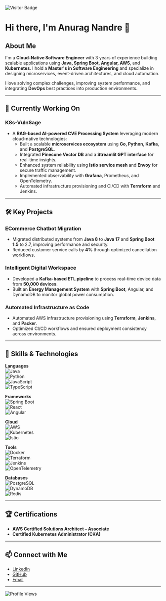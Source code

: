 ![Visitor Badge](https://visitor-badge.laobi.icu/badge?page_id=anuragnandre)

# Hi there, I'm Anurag Nandre 👋

## About Me  
I'm a **Cloud-Native Software Engineer** with 3 years of experience building scalable applications using **Java, Spring Boot, Angular, AWS**, and **Kubernetes**. I hold a **Master's in Software Engineering** and specialize in designing microservices, event-driven architectures, and cloud automation.

I love solving complex challenges, improving system performance, and integrating **DevOps** best practices into production environments.

---

## 🚀 Currently Working On
### **K8s-VulnSage**  
- A **RAG-based AI-powered CVE Processing System** leveraging modern cloud-native technologies:  
    - Built a scalable **microservices ecosystem** using **Go, Python, Kafka**, and **PostgreSQL**.  
    - Integrated **Pinecone Vector DB** and a **Streamlit GPT interface** for real-time insights.  
    - Enhanced system reliability using **Istio service mesh** and **Envoy** for secure traffic management.  
    - Implemented observability with **Grafana**, Prometheus, and OpenTelemetry.  
    - Automated infrastructure provisioning and CI/CD with **Terraform** and Jenkins.  

---

## 🛠️ Key Projects
### **ECommerce Chatbot Migration**
- Migrated distributed systems from **Java 8** to **Java 17** and **Spring Boot 1.5** to 2.7, improving performance and security.  
- Reduced customer service calls by **4%** through optimized cancellation workflows.  

### **Intelligent Digital Workspace**  
- Developed a **Kafka-based ETL pipeline** to process real-time device data from **50,000 devices**.  
- Built an **Energy Management System** with **Spring Boot**, Angular, and DynamoDB to monitor global power consumption.  

### **Automated Infrastructure as Code**  
- Automated AWS infrastructure provisioning using **Terraform**, **Jenkins**, and **Packer**.  
- Optimized CI/CD workflows and ensured deployment consistency across environments.  

---

## 🔧 Skills & Technologies

**Languages**  
![Java](https://img.shields.io/badge/Java-ED8B00?logo=java&logoColor=white)  
![Python](https://img.shields.io/badge/Python-3776AB?logo=python&logoColor=white)  
![JavaScript](https://img.shields.io/badge/JavaScript-F7DF1E?logo=javascript&logoColor=black)  
![TypeScript](https://img.shields.io/badge/TypeScript-007ACC?logo=typescript&logoColor=white)  

**Frameworks**  
![Spring Boot](https://img.shields.io/badge/Spring%20Boot-6DB33F?logo=spring-boot&logoColor=white)  
![React](https://img.shields.io/badge/React-20232A?logo=react&logoColor=61DAFB)  
![Angular](https://img.shields.io/badge/Angular-DD0031?logo=angular&logoColor=white)  

**Cloud**  
![AWS](https://img.shields.io/badge/Amazon%20AWS-232F3E?logo=amazon-aws&logoColor=white)  
![Kubernetes](https://img.shields.io/badge/Kubernetes-326CE5?logo=kubernetes&logoColor=white)  
![Istio](https://img.shields.io/badge/Istio-466BB0?logo=istio&logoColor=white)  

**Tools**  
![Docker](https://img.shields.io/badge/Docker-2496ED?logo=docker&logoColor=white)  
![Terraform](https://img.shields.io/badge/Terraform-623CE4?logo=terraform&logoColor=white)  
![Jenkins](https://img.shields.io/badge/Jenkins-D24939?logo=jenkins&logoColor=white)  
![OpenTelemetry](https://img.shields.io/badge/OpenTelemetry-3b82f6?logo=openTelemetry&logoColor=white)  

**Databases**  
![PostgreSQL](https://img.shields.io/badge/PostgreSQL-336791?logo=postgresql&logoColor=white)  
![DynamoDB](https://img.shields.io/badge/DynamoDB-4053D6?logo=amazondynamodb&logoColor=white)  
![Redis](https://img.shields.io/badge/Redis-DC382D?logo=redis&logoColor=white)  

---

## 🏆 Certifications
- **AWS Certified Solutions Architect – Associate**  
- **Certified Kubernetes Administrator (CKA)**  

---

## 📫 Connect with Me  
- [LinkedIn](https://linkedin.com/in/anuragnandre)  
- [GitHub](https://github.com/nandreanurag)  
- [Email](mailto:nandre.1998@gmail.com)  

---

![Profile Views](https://komarev.com/ghpvc/?username=nandreanurag&color=blue)
